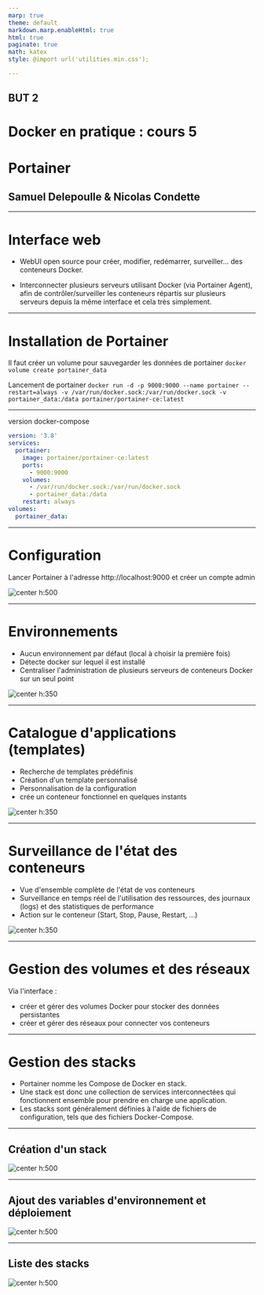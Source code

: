 ```yaml
---
marp: true
theme: default
markdown.marp.enableHtml: true
html: true
paginate: true
math: katex
style: @import url('utilities.min.css');

---
```




<!-- commentaire 

<div class="grid grid-cols-2 gap-4">
<div>

</div>
<div>

</div>
</div>

⇒ ∃ ≠ ≈ ⚠️


-->



## BUT 2 

# Docker en pratique : cours 5
# Portainer



## Samuel Delepoulle & Nicolas Condette

---

# Interface web

- WebUI open source pour créer, modifier, redémarrer, surveiller… des conteneurs Docker.

- Interconnecter plusieurs serveurs utilisant Docker (via Portainer Agent), afin de contrôler/surveiller les conteneurs répartis sur plusieurs serveurs depuis la même interface et cela très simplement.

---

# Installation de Portainer

Il faut créer un volume pour sauvegarder les données de portainer
```docker volume create portainer_data```

Lancement de portainer
``docker run -d -p 9000:9000 --name portainer --restart=always -v /var/run/docker.sock:/var/run/docker.sock -v portainer_data:/data portainer/portainer-ce:latest``

---


version docker-compose
```yaml
version: '3.8'
services:
  portainer:
    image: portainer/portainer-ce:latest
    ports:
      - 9000:9000
    volumes:
      - /var/run/docker.sock:/var/run/docker.sock
      - portainer_data:/data
    restart: always
volumes:
  portainer_data:
```
---

# Configuration

Lancer Portainer à l'adresse http://localhost:9000 et créer un compte admin

![center h:500](./images/portainer-setup.png)

---

# Environnements

<div class="grid grid-cols-2 gap-4">

<div>

- Aucun environnement par défaut (local à choisir la première fois)
- Détecte docker sur lequel il est installé
- Centraliser l'administration de plusieurs serveurs de conteneurs Docker sur un seul point

</div>

<div>

![center h:350](./images/portainer-environnement.png)

</div>
</div>

---

# Catalogue d'applications (templates)

<div class="grid grid-cols-2 gap-4">

<div>

- Recherche de templates prédéfinis
- Création d'un template personnalisé
- Personnalisation de la configuration
- crée un conteneur fonctionnel en quelques instants

</div>
<div>

![center h:350](./images/portainer-template.png)

</div>
</div>

---

# Surveillance de l'état des conteneurs

<div class="grid grid-cols-2 gap-4">

<div>

- Vue d'ensemble complète de l'état de vos conteneurs
- Surveillance en temps réel de l'utilisation des ressources, des journaux (logs) et des statistiques de performance
- Action sur le conteneur (Start, Stop, Pause, Restart, ...)

</div>
<div>

![center h:350](./images/portainer-container.png)

</div>
</div>

---

# Gestion des volumes et des réseaux

Via l'interface :
- créer et gérer des volumes Docker pour stocker des données persistantes
- créer et gérer des réseaux pour connecter vos conteneurs

---

# Gestion des stacks

- Portainer nomme les Compose de Docker en stack.
- Une stack est donc une collection de services interconnectées qui fonctionnent ensemble pour prendre en charge une application.
- Les stacks sont généralement définies à l'aide de fichiers de configuration, tels que des fichiers Docker-Compose.

---

## Création d'un stack

![center h:500](./images/portainer-stack1.png)

---

## Ajout des variables d'environnement et déploiement

![center h:500](./images/portainer-stack2.png)

---

## Liste des stacks

![center h:500](./images/portainer-stack3.png)
